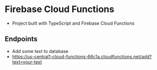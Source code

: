 # Firebase Cloud Functions

- Project built with TypeScript and Firebase Cloud Functions

## Endpoints

- Add some text to database
- https://us-central1-cloud-functions-66c1a.cloudfunctions.net/add?text=your-text